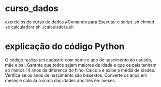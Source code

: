 # curso_dados
exercícios do curso de dados 
#Comando para Executar o script .sh
chmod +x calculadora.sh
./calculadora.sh
# explicação do código Python
O código realiza um cadastro com nome e ano de nascimento do usuário, mãe e pai.
Garante que todos sejam maiores de idade e que os pais tenham ao menos 14 anos de diferença do filho.
Calcula e exibe a média de idades.
Verifica se os anos de nascimento são bissextos.
Converte os anos em meses e calcula a soma das idades dos três em meses.
